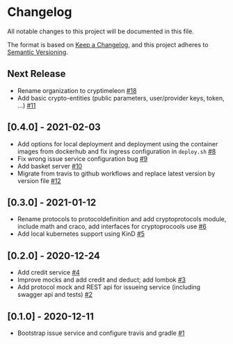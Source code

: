 # Changelog
All notable changes to this project will be documented in this file.

The format is based on [Keep a Changelog](https://keepachangelog.com/en/1.0.0/),
and this project adheres to [Semantic Versioning](https://semver.org/spec/v2.0.0.html).

## Next Release
 - Rename organization to cryptimeleon  [#18](https://github.com/upbcuk/incentive-services/pull/18)
 - Add basic crypto-entities (public parameters, user/provider keys, token, ...) [#11](https://github.com/upbcuk/incentive-services/pull/11)

## [0.4.0] - 2021-02-03
 - Add options for local deployment and deployment using the container images from dockerhub and fix ingress configuration in `deploy.sh` [#8](https://github.com/upbcuk/incentive-services/pull/8)
 - Fix wrong issue service configuration bug [#9](https://github.com/upbcuk/incentive-services/pull/9)
 - Add basket server [#10](https://github.com/upbcuk/incentive-services/pull/10)
 - Migrate from travis to github workflows and replace latest version by version file [#12](https://github.com/upbcuk/incentive-services/pull/12)

## [0.3.0] - 2021-01-12
 - Rename protocols to protocoldefinition and add cryptoprotocols module, include math and craco, add interfaces for cryptoprocools use [#6](https://github.com/upbcuk/incentive-services/pull/6)
 - Add local kubernetes support using KinD [#5](https://github.com/upbcuk/incentive-services/pull/5)

## [0.2.0] - 2020-12-24
 - Add credit service [#4](https://github.com/upbcuk/incentive-services/pull/4)
 - Improve mocks and add credit and deduct; add lombok [#3](https://github.com/upbcuk/incentive-services/pull/3)
 - Add protocol mock and REST api for issueing service (including swagger api and tests) [#2](https://github.com/upbcuk/incentive-services/pull/2)

## [0.1.0] - 2020-12-11
 - Bootstrap issue service and configure travis and gradle [#1](https://github.com/upbcuk/incentive-services/pull/1)
